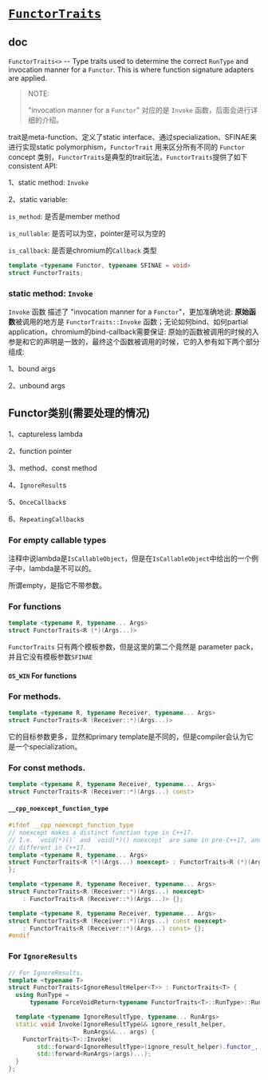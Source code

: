 # [`FunctorTraits`](https://github.com/chromium/chromium/blob/main/base/bind_internal.h)

## doc

`FunctorTraits<>` -- Type traits used to determine the correct `RunType` and invocation manner for a `Functor`.  This is where function signature adapters are applied.

> NOTE: 
>
> "invocation manner for a `Functor`" 对应的是 `Invoke` 函数，后面会进行详细的介绍。

trait是meta-function、定义了static interface、通过specialization、SFINAE来进行实现static polymorphism，`FunctorTrait` 用来区分所有不同的 `Functor` concept 类别，`FunctorTraits`是典型的trait玩法，`FunctorTraits`提供了如下consistent API:

1、static method: `Invoke`

2、static variable:

`is_method`: 是否是member method

`is_nullable`: 是否可以为空，pointer是可以为空的

`is_callback`: 是否是chromium的`Callback` 类型


```C++
template <typename Functor, typename SFINAE = void>
struct FunctorTraits;
```

### static method: `Invoke`

`Invoke` 函数 描述了 "invocation manner for a `Functor`"，更加准确地说: **原始函数**被调用的地方是 `FunctorTraits::Invoke` 函数；无论如何bind、如何partial application，chromium的bind-callback需要保证: 原始的函数被调用的时候的入参是和它的声明是一致的，最终这个函数被调用的时候，它的入参有如下两个部分组成:

1、bound args

2、unbound args



## Functor类别(需要处理的情况)

1、captureless lambda 

2、function pointer 

3、method、const method 

4、`IgnoreResult`s 

5、`OnceCallback`s

6、`RepeatingCallback`s





### For empty callable types

注释中说lambda是`IsCallableObject`，但是在`IsCallableObject`中给出的一个例子中，lambda是不可以的。

所谓empty，是指它不带参数。

### For functions

```C++
template <typename R, typename... Args>
struct FunctorTraits<R (*)(Args...)>
```
`FunctorTraits` 只有两个模板参数，但是这里的第二个竟然是 parameter pack，并且它没有模板参数`SFINAE`

#### `OS_WIN` For functions

### For methods.

```C++
template <typename R, typename Receiver, typename... Args>
struct FunctorTraits<R (Receiver::*)(Args...)>
```
它的目标参数更多，显然和primary template是不同的，但是compiler会认为它是一个specialization。

### For const methods.

```C++
template <typename R, typename Receiver, typename... Args>
struct FunctorTraits<R (Receiver::*)(Args...) const>
```

#### `__cpp_noexcept_function_type`

```C++
#ifdef __cpp_noexcept_function_type
// noexcept makes a distinct function type in C++17.
// I.e. `void(*)()` and `void(*)() noexcept` are same in pre-C++17, and
// different in C++17.
template <typename R, typename... Args>
struct FunctorTraits<R (*)(Args...) noexcept> : FunctorTraits<R (*)(Args...)> {
};

template <typename R, typename Receiver, typename... Args>
struct FunctorTraits<R (Receiver::*)(Args...) noexcept>
    : FunctorTraits<R (Receiver::*)(Args...)> {};

template <typename R, typename Receiver, typename... Args>
struct FunctorTraits<R (Receiver::*)(Args...) const noexcept>
    : FunctorTraits<R (Receiver::*)(Args...) const> {};
#endif
```

### For `IgnoreResults`

```C++
// For IgnoreResults.
template <typename T>
struct FunctorTraits<IgnoreResultHelper<T>> : FunctorTraits<T> {
  using RunType =
      typename ForceVoidReturn<typename FunctorTraits<T>::RunType>::RunType;

  template <typename IgnoreResultType, typename... RunArgs>
  static void Invoke(IgnoreResultType&& ignore_result_helper,
                     RunArgs&&... args) {
    FunctorTraits<T>::Invoke(
        std::forward<IgnoreResultType>(ignore_result_helper).functor_,
        std::forward<RunArgs>(args)...);
  }
};
```



